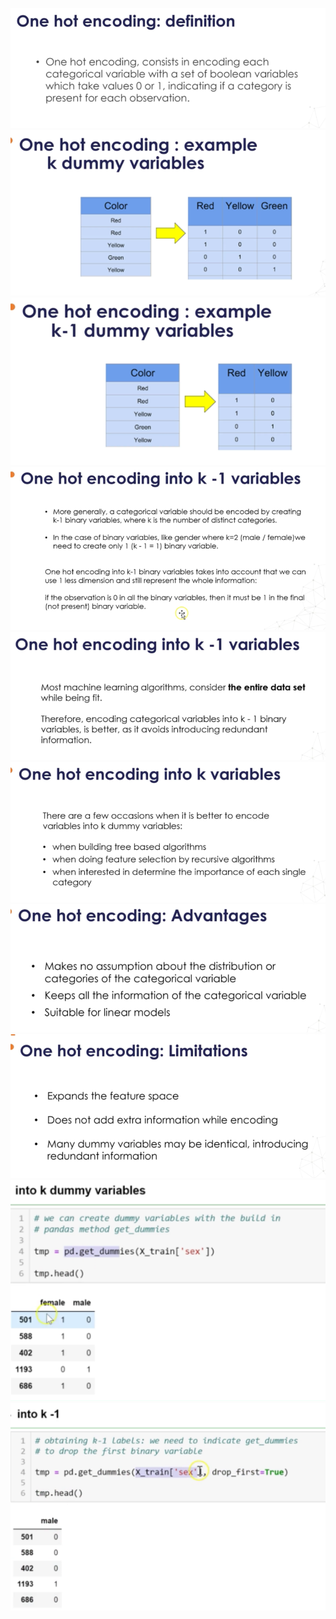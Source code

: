 ![](https://github.com/Aman9026/100DaysOfMachineLearning/blob/master/Data/Images/Feature-Engineering/image6.png)
![](https://github.com/Aman9026/100DaysOfMachineLearning/blob/master/Data/Images/Feature-Engineering/image12.png)
![](https://github.com/Aman9026/100DaysOfMachineLearning/blob/master/Data/Images/Feature-Engineering/image10.png)
![](https://github.com/Aman9026/100DaysOfMachineLearning/blob/master/Data/Images/Feature-Engineering/image19.png)
![](https://github.com/Aman9026/100DaysOfMachineLearning/blob/master/Data/Images/Feature-Engineering/image15.png)
![](https://github.com/Aman9026/100DaysOfMachineLearning/blob/master/Data/Images/Feature-Engineering/image39.png)
![](https://github.com/Aman9026/100DaysOfMachineLearning/blob/master/Data/Images/Feature-Engineering/image28.png)
![](https://github.com/Aman9026/100DaysOfMachineLearning/blob/master/Data/Images/Feature-Engineering/image5.png)
![](https://github.com/Aman9026/100DaysOfMachineLearning/blob/master/Data/Images/Feature-Engineering/image34.png)
![](https://github.com/Aman9026/100DaysOfMachineLearning/blob/master/Data/Images/Feature-Engineering/image41.png)
